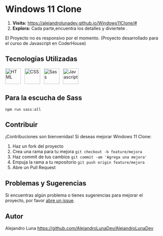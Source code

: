 # Windows 11 Clone

1. **Visita:** https://alejandrolunadev.github.io/Windows11Clone/#
2. **Explora:** Cada parte,encuentra los detalles y diviertete .

El Proyecto no es responsivo por el momento.
(Proyecto desarrollado para el curso de Javascript en CoderHouse)

## Tecnologías Utilizadas

 <img src="https://upload.wikimedia.org/wikipedia/commons/6/61/HTML5_logo_and_wordmark.svg" alt="HTML" height="50"/>&nbsp;&nbsp;    <img src="https://upload.wikimedia.org/wikipedia/commons/d/d5/CSS3_logo_and_wordmark.svg" alt="CSS" height="50"/>&nbsp;&nbsp;   <img src="https://upload.wikimedia.org/wikipedia/commons/9/96/Sass_Logo_Color.svg" alt="Sass" height="50"/>&nbsp;&nbsp; <img src="https://i0.wp.com/www.duomimikry.de/wp-content/uploads/2016/03/js-logo.png?fit=500%2C500&ssl=1" alt="Javascript" height="50"/>&nbsp;

## Para la escucha de Sass 
`npm run sass:all`

## Contribuir

¡Contribuciones son bienvenidas! Si deseas mejorar Windows 11 Clone:

1. Haz un fork del proyecto
2. Crea una rama para tu mejora `git checkout -b feature/mejora`
3. Haz commit de tus cambios `git commit -am 'Agrega una mejora'`
4. Empuja la rama a tu repositorio `git push origin feature/mejora`
5. Abre un Pull Request

## Problemas y Sugerencias

Si encuentras algún problema o tienes sugerencias para mejorar el proyecto, por favor [abre un issue](https://github.com/AlejandroLunaDev/Windows11Clone/issues).

## Autor

Alejandro Luna https://github.com/AlejandroLunaDev/AlejandroLunaDev
